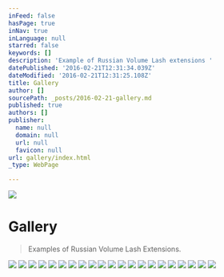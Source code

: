 ```yaml
---
inFeed: false
hasPage: true
inNav: true
inLanguage: null
starred: false
keywords: []
description: 'Example of Russian Volume Lash extensions '
datePublished: '2016-02-21T12:31:34.039Z'
dateModified: '2016-02-21T12:31:25.108Z'
title: Gallery
author: []
sourcePath: _posts/2016-02-21-gallery.md
published: true
authors: []
publisher:
  name: null
  domain: null
  url: null
  favicon: null
url: gallery/index.html
_type: WebPage

---
```

![](https://the-grid-user-content.s3-us-west-2.amazonaws.com/7c3e5b4b-056f-4637-ad94-288b814f6d65.jpg)

# Gallery

> Examples of Russian Volume Lash Extensions.

![](https://s3-us-west-2.amazonaws.com/the-grid-img/p/c7175d16730d6795bcdd08df7df755d168ead687.jpg)
![](https://s3-us-west-2.amazonaws.com/the-grid-img/p/9aaf5f4fac9d9f29d8e5a1c63fd994e36bc3da0c.jpg)
![](https://s3-us-west-2.amazonaws.com/the-grid-img/p/1c0bbf1b5aaaea583c7889f33efbb673cedb7677.jpg)
![](https://s3-us-west-2.amazonaws.com/the-grid-img/p/08c9713133a703c9d79ba5878f7de348d12b7b19.jpg)
![](https://s3-us-west-2.amazonaws.com/the-grid-img/p/546b18bbdfa8f5895fbfafaa268cc861605cd555.jpg)
![](https://s3-us-west-2.amazonaws.com/the-grid-img/p/c0adfc9f01157ba511cb087a8912bded4fbf3a6c.jpg)
![](https://s3-us-west-2.amazonaws.com/the-grid-img/p/00d285646ff741a801b10e7fec6f33c5e6e8289c.jpg)
![](https://s3-us-west-2.amazonaws.com/the-grid-img/p/686af0bd1ccd55133142a101e4c0d475007cb8b6.jpg)
![](https://s3-us-west-2.amazonaws.com/the-grid-img/p/f5fb489ae52a323976adb0d5ff66a4a1e4be14e2.jpg)
![](https://s3-us-west-2.amazonaws.com/the-grid-img/p/9e26142296004d9dc4c23c7a2a6699efca3c070a.jpg)
![](https://s3-us-west-2.amazonaws.com/the-grid-img/p/859707fc223f8551caa1a349589c951db09c1049.jpg)
![](https://s3-us-west-2.amazonaws.com/the-grid-img/p/7767223cd82cec39319c30dfec7e8aba759faf37.jpg)
![](https://s3-us-west-2.amazonaws.com/the-grid-img/p/397406852cae1fcaa3926ecf32c0edb03846a6c7.jpg)
![](https://s3-us-west-2.amazonaws.com/the-grid-img/p/4d6c0a61fc1584ec1730993b2fc7befd2d327306.jpg)
![](https://s3-us-west-2.amazonaws.com/the-grid-img/p/6ccd5bf2e218d8afa625d7f0a737b54388d84dd9.jpg)
![](https://s3-us-west-2.amazonaws.com/the-grid-img/p/e9e4750c5d6e7f7fc0f14f3a13a71c58f0f3d420.jpg)
![](https://s3-us-west-2.amazonaws.com/the-grid-img/p/8033d8c94d59188e8b77e202e3126a7155006e3e.jpg)
![](https://s3-us-west-2.amazonaws.com/the-grid-img/p/42e62d996a7fbf97eac5ee916edfe0ceff5efeb5.jpg)
![](https://s3-us-west-2.amazonaws.com/the-grid-img/p/81bc84d17d7b228fe9b0e985deebe47aa9fa3ccb.jpg)
![](https://s3-us-west-2.amazonaws.com/the-grid-img/p/8e5110eecf5d45b378b01f6273077ca07f7c3821.jpg)
![](https://s3-us-west-2.amazonaws.com/the-grid-img/p/0008ad07e591bea48352d4a008572863c6d189f0.jpg)